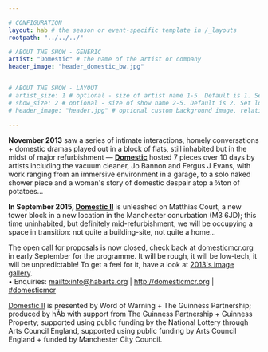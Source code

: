 ```yaml
---

# CONFIGURATION
layout: hab # the season or event-specific template in /_layouts
rootpath: "../../../"

# ABOUT THE SHOW - GENERIC
artist: "Domestic" # the name of the artist or company
header_image: "header_domestic_bw.jpg"   


# ABOUT THE SHOW - LAYOUT
# artist_size: 1 # optional - size of artist name 1-5. Default is 1. Set longer names to lower values
# show_size: 2 # optional - size of show name 2-5. Default is 2. Set longer names to lower values
# header_image: "header.jpg" # optional custom background image, relative to current page

---
```

**November 2013** saw a series of intimate interactions, homely conversations + domestic dramas played out in a block of flats, still inhabited but in the midst of major refurbishment — [**Domestic**](/archive/2013-domestic) hosted 7 pieces over 10 days by artists including the vacuum cleaner, Jo Bannon and Fergus J Evans, with work ranging from an immersive environment in a garage, to a solo naked shower piece and a woman's story of domestic despair atop a ¼ton of potatoes…       
        
**In September 2015, [Domestic II](/current/2015-domestic)** is unleashed on Matthias Court, a new tower block in a new location in the Manchester conurbation (M3 6JD); this time uninhabited, but definitely mid-refurbishment, we will be occupying a space in transition: not quite a building-site, not quite a home…        
        
The open call for proposals is now closed, check back at [domesticmcr.org](http://www.domesticmcr.org) in early September for the programme. It will be rough, it will be low-tech, it will be unpredictable! To get a feel for it, have a look at [2013's image gallery](/galleries/2013-domestic).         
• Enquiries: <mailto:info@habarts.org> | <http://domesticmcr.org> | [#domesticmcr](http://twitter.com/hashtag/domesticmcr)           
        
[Domestic II](/current/2015-domestic) is presented by Word of Warning + The Guinness Partnership; produced by hÅb with support from The Guinness Partnership + Guinness Property; supported using public funding by the National Lottery through Arts Council England, supported using public funding by Arts Council England + funded by Manchester City Council.
